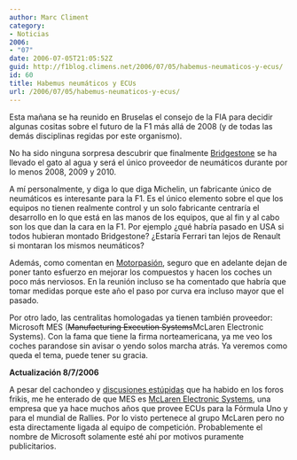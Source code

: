 ```yaml
---
author: Marc Climent
category:
- Noticias
2006:
- "07"
date: 2006-07-05T21:05:52Z
guid: http://f1blog.climens.net/2006/07/05/habemus-neumaticos-y-ecus/
id: 60
title: Habemus neumáticos y ECUs
url: /2006/07/05/habemus-neumaticos-y-ecus/
---
```


Esta mañana se ha reunido en Bruselas el consejo de la FIA para decidir algunas cositas sobre el futuro de la F1 más allá de 2008 (y de todas las demás disciplinas regidas por este organismo).

No ha sido ninguna sorpresa descubrir que finalmente [Bridgestone](http://www.bridgestone.com/) se ha llevado el gato al agua y será el único proveedor de neumáticos durante por lo menos 2008, 2009 y 2010.

A mí personalmente, y diga lo que diga Michelin, un fabricante único de neumáticos es interesante para la F1. Es el único elemento sobre el que los equipos no tienen realmente control y un solo fabricante centraría el desarrollo en lo que está en las manos de los equipos, que al fin y al cabo son los que dan la cara en la F1. Por ejemplo ¿qué habría pasado en USA si todos hubieran montado Bridgestone? ¿Estaría Ferrari tan lejos de Renault si montaran los mismos neumáticos?

Además, como comentan en [Motorpasión](http://www.motorpasion.com/archivos/2006/07/05-bridgestone-para-2008-2009-y-.php), seguro que en adelante dejan de poner tanto esfuerzo en mejorar los compuestos y hacen los coches un poco más nerviosos. En la reunión incluso se ha comentado que habría que tomar medidas porque este año el paso por curva era incluso mayor que el pasado.

Por otro lado, las centralitas homologadas ya tienen también proveedor: Microsoft MES (<strike>Manufacturing Execution Systems</strike>McLaren Electronic Systems). Con la fama que tiene la firma norteamericana, ya me veo los coches parandose sin avisar o yendo solos marcha atrás. Ya veremos como queda el tema, puede tener su gracia.

**Actualización 8/7/2006**

A pesar del cachondeo y [discusiones estúpidas](http://barrapunto.com/article.pl?sid=06/07/07/0857248) que ha habido en los foros frikis, me he enterado de que MES es [McLaren Electronic Systems](http://www.mclarenelectronics.com/), una empresa que ya hace muchos años que provee ECUs para la Fórmula Uno y para el mundial de Rallies. Por lo visto pertenece al grupo McLaren pero no esta directamente ligada al equipo de competición. Probablemente el nombre de Microsoft solamente esté ahí por motivos puramente publicitarios.
